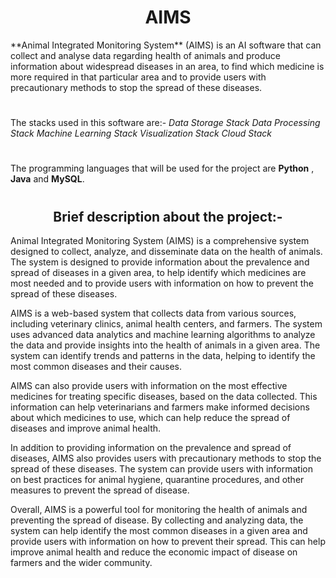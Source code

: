 <h1 align="center"> AIMS </h1>
**Animal Integrated Monitoring System** (AIMS) is an AI software that can collect and analyse data regarding health of animals and produce information about widespread diseases in an area, to find which medicine is more required in that particular area and to provide users with precautionary methods to stop the spread of these diseases. 

#

The stacks used in this software are:-
*Data Storage Stack
Data Processing Stack
Machine Learning Stack
Visualization Stack
Cloud Stack*

#

The programming languages that will be used for the project are **Python** , **Java** and **MySQL**.

#
#

<h2 align="center"> Brief description about the project:- </h2>

Animal Integrated Monitoring System (AIMS) is a comprehensive system designed to collect, analyze, and disseminate data on the health of animals. The system is designed to provide information about the prevalence and spread of diseases in a given area, to help identify which medicines are most needed and to provide users with information on how to prevent the spread of these diseases.

AIMS is a web-based system that collects data from various sources, including veterinary clinics, animal health centers, and farmers. The system uses advanced data analytics and machine learning algorithms to analyze the data and provide insights into the health of animals in a given area. The system can identify trends and patterns in the data, helping to identify the most common diseases and their causes.

AIMS can also provide users with information on the most effective medicines for treating specific diseases, based on the data collected. This information can help veterinarians and farmers make informed decisions about which medicines to use, which can help reduce the spread of diseases and improve animal health.

In addition to providing information on the prevalence and spread of diseases, AIMS also provides users with precautionary methods to stop the spread of these diseases. The system can provide users with information on best practices for animal hygiene, quarantine procedures, and other measures to prevent the spread of disease.

Overall, AIMS is a powerful tool for monitoring the health of animals and preventing the spread of disease. By collecting and analyzing data, the system can help identify the most common diseases in a given area and provide users with information on how to prevent their spread. This can help improve animal health and reduce the economic impact of disease on farmers and the wider community.
